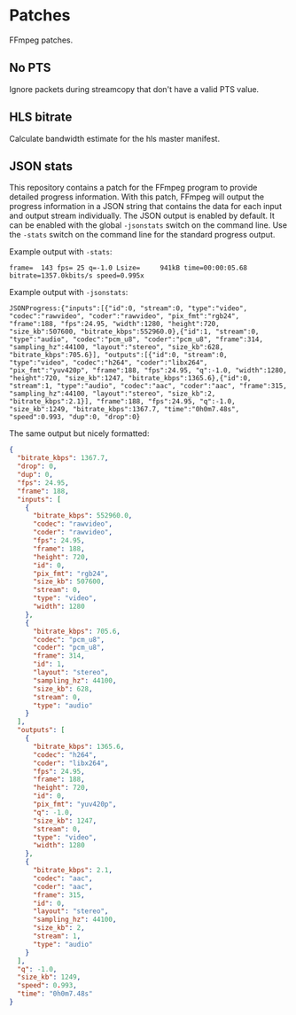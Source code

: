 # Patches

FFmpeg patches.

## No PTS

Ignore packets during streamcopy that don't have a valid PTS value.

## HLS bitrate

Calculate bandwidth estimate for the hls master manifest.

## JSON stats

This repository contains a patch for the FFmpeg program to provide detailed progress information. With this patch, FFmpeg will output
the progress information in a JSON string that contains the data for each input and output stream individually. The JSON output is enabled
by default. It can be enabled with the global `-jsonstats` switch on the command line. Use the `-stats` switch
on the command line for the standard progress output.

Example output with `-stats`:

```
frame=  143 fps= 25 q=-1.0 Lsize=     941kB time=00:00:05.68 bitrate=1357.0kbits/s speed=0.995x
```

Example output with `-jsonstats`:

```
JSONProgress:{"inputs":[{"id":0, "stream":0, "type":"video", "codec":"rawvideo", "coder":"rawvideo", "pix_fmt":"rgb24", "frame":188, "fps":24.95, "width":1280, "height":720, "size_kb":507600, "bitrate_kbps":552960.0},{"id":1, "stream":0, "type":"audio", "codec":"pcm_u8", "coder":"pcm_u8", "frame":314, "sampling_hz":44100, "layout":"stereo", "size_kb":628, "bitrate_kbps":705.6}], "outputs":[{"id":0, "stream":0, "type":"video", "codec":"h264", "coder":"libx264", "pix_fmt":"yuv420p", "frame":188, "fps":24.95, "q":-1.0, "width":1280, "height":720, "size_kb":1247, "bitrate_kbps":1365.6},{"id":0, "stream":1, "type":"audio", "codec":"aac", "coder":"aac", "frame":315, "sampling_hz":44100, "layout":"stereo", "size_kb":2, "bitrate_kbps":2.1}], "frame":188, "fps":24.95, "q":-1.0, "size_kb":1249, "bitrate_kbps":1367.7, "time":"0h0m7.48s", "speed":0.993, "dup":0, "drop":0}
```

The same output but nicely formatted:

```json
{
  "bitrate_kbps": 1367.7,
  "drop": 0,
  "dup": 0,
  "fps": 24.95,
  "frame": 188,
  "inputs": [
    {
      "bitrate_kbps": 552960.0,
      "codec": "rawvideo",
      "coder": "rawvideo",
      "fps": 24.95,
      "frame": 188,
      "height": 720,
      "id": 0,
      "pix_fmt": "rgb24",
      "size_kb": 507600,
      "stream": 0,
      "type": "video",
      "width": 1280
    },
    {
      "bitrate_kbps": 705.6,
      "codec": "pcm_u8",
      "coder": "pcm_u8",
      "frame": 314,
      "id": 1,
      "layout": "stereo",
      "sampling_hz": 44100,
      "size_kb": 628,
      "stream": 0,
      "type": "audio"
    }
  ],
  "outputs": [
    {
      "bitrate_kbps": 1365.6,
      "codec": "h264",
      "coder": "libx264",
      "fps": 24.95,
      "frame": 188,
      "height": 720,
      "id": 0,
      "pix_fmt": "yuv420p",
      "q": -1.0,
      "size_kb": 1247,
      "stream": 0,
      "type": "video",
      "width": 1280
    },
    {
      "bitrate_kbps": 2.1,
      "codec": "aac",
      "coder": "aac",
      "frame": 315,
      "id": 0,
      "layout": "stereo",
      "sampling_hz": 44100,
      "size_kb": 2,
      "stream": 1,
      "type": "audio"
    }
  ],
  "q": -1.0,
  "size_kb": 1249,
  "speed": 0.993,
  "time": "0h0m7.48s"
}
```
